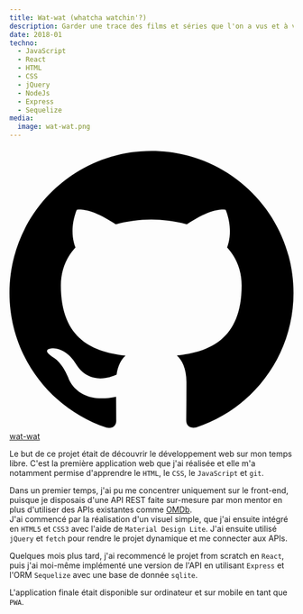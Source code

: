 ```yaml
---
title: Wat-wat (whatcha watchin'?)
description: Garder une trace des films et séries que l'on a vus et à voir.
date: 2018-01
techno:
  - JavaScript
  - React
  - HTML
  - CSS
  - jQuery
  - NodeJs
  - Express
  - Sequelize
media:
  image: wat-wat.png
---
```


<a href="https://github.com/Bopzor/wat-wat" target="_blank"  class="githubLink">
  <svg viewBox="0 0 32 32" xmlns="http://www.w3.org/2000/svg">
   <path d="M16 0.396c-8.839 0-16 7.167-16 16 0 7.073 4.584 13.068 10.937 15.183 0.803 0.151 1.093-0.344 1.093-0.772 0-0.38-0.009-1.385-0.015-2.719-4.453 0.964-5.391-2.151-5.391-2.151-0.729-1.844-1.781-2.339-1.781-2.339-1.448-0.989 0.115-0.968 0.115-0.968 1.604 0.109 2.448 1.645 2.448 1.645 1.427 2.448 3.744 1.74 4.661 1.328 0.14-1.031 0.557-1.74 1.011-2.135-3.552-0.401-7.287-1.776-7.287-7.907 0-1.751 0.62-3.177 1.645-4.297-0.177-0.401-0.719-2.031 0.141-4.235 0 0 1.339-0.427 4.4 1.641 1.281-0.355 2.641-0.532 4-0.541 1.36 0.009 2.719 0.187 4 0.541 3.043-2.068 4.381-1.641 4.381-1.641 0.859 2.204 0.317 3.833 0.161 4.235 1.015 1.12 1.635 2.547 1.635 4.297 0 6.145-3.74 7.5-7.296 7.891 0.556 0.479 1.077 1.464 1.077 2.959 0 2.14-0.020 3.864-0.020 4.385 0 0.416 0.28 0.916 1.104 0.755 6.4-2.093 10.979-8.093 10.979-15.156 0-8.833-7.161-16-16-16z"/>
</svg>
  wat-wat
</a>

Le but de ce projet était de découvrir le développement web sur mon temps libre.
C'est la première application web que j'ai réalisée et elle m'a notamment permise d'apprendre le `HTML`, le `CSS`, le `JavaScript` et `git`.

Dans un premier temps, j'ai pu me concentrer uniquement sur le front-end, puisque je disposais d'une API REST faite sur-mesure par mon mentor en plus d'utiliser des APIs existantes comme [OMDb](https://www.omdbapi.com/).  
J'ai commencé par la réalisation d'un visuel simple, que j'ai ensuite intégré en `HTML5` et `CSS3` avec l'aide de `Material Design Lite`.
J'ai ensuite utilisé `jQuery` et `fetch` pour rendre le projet dynamique et me connecter aux APIs.

Quelques mois plus tard, j'ai recommencé le projet from scratch en `React`, puis j'ai moi-même implémenté une version de l'API en utilisant `Express` et l'ORM `Sequelize` avec une base de donnée `sqlite`.

L'application finale était disponible sur ordinateur et sur mobile en tant que `PWA`.
